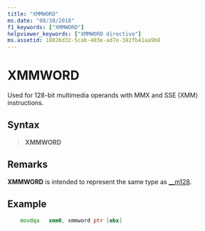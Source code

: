 ```yaml
---
title: "XMMWORD"
ms.date: "08/30/2018"
f1_keywords: ["XMMWORD"]
helpviewer_keywords: ["XMMWORD directive"]
ms.assetid: 18026d32-5cab-403e-ad7e-382fb41aa9b8
---
```

# XMMWORD

Used for 128-bit multimedia operands with MMX and SSE (XMM) instructions.

## Syntax

> **XMMWORD**

## Remarks

**XMMWORD** is intended to represent the same type as [__m128](../../cpp/m128.md).

## Example

```asm
    movdqa   xmm0, xmmword ptr [ebx]
```